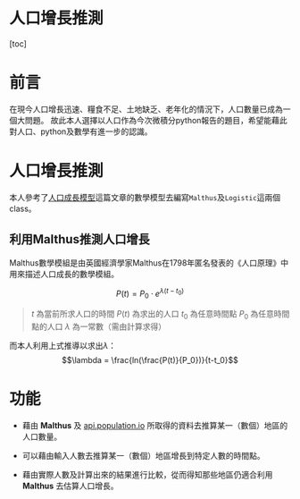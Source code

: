 人口增長推測
=====
[toc]

# 前言

在現今人口增長迅速、糧食不足、土地缺乏、老年化的情況下，人口數量已成為一個大問題。
故此本人選擇以人口作為今次微積分python報告的題目，希望能藉此對人口、python及數學有進一步的認識。

# 人口增長推測

本人參考了[人口成長模型](http://episte.math.ntu.edu.tw/applications/ap_population/index.html)這篇文章的數學模型去編寫`Malthus`及`Logistic`這兩個class。

## 利用Malthus推測人口增長
Malthus數學模組是由英國經濟學家Malthus在1798年匿名發表的《人口原理》中用來描述人口成長的數學模組。

$$P(t)=P_0 \cdot e^{\lambda(t-t_0)}$$

> $t$ 為當前所求人口的時間
> $P(t)$ 為求出的人口
> $t_0$ 為任意時間點
> $P_0$ 為任意時間點的人口
> $\lambda$ 為一常數（需由計算求得）

而本人利用上式推導以求出$\lambda$：
$$\lambda = \frac{ln(\frac{P(t)}{P_0})}{t-t_0}$$

# 功能

- 藉由 **Malthus** 及 [api.population.io](http://api.population.io/) 所取得的資料去推算某一（數個）地區的人口數量。

- 可以藉由輸入人數去推算某一（數個）地區增長到特定人數的時間點。

- 藉由實際人數及計算出來的結果進行比較，從而得知那些地區仍適合利用 **Malthus** 去估算人口增長。

